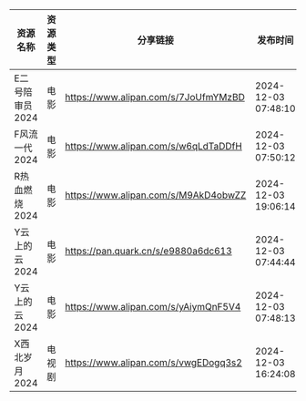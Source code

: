 | 资源名称       | 资源类型 | 分享链接                                 | 发布时间                |
| ---------- | ---- | ------------------------------------ | ------------------- |
| E二号陪审员2024 | 电影   | https://www.alipan.com/s/7JoUfmYMzBD | 2024-12-03 07:48:10 |
| F风流一代2024  | 电影   | https://www.alipan.com/s/w6qLdTaDDfH | 2024-12-03 07:50:12 |
| R热血燃烧2024  | 电影   | https://www.alipan.com/s/M9AkD4obwZZ | 2024-12-03 19:06:14 |
| Y云上的云2024  | 电影   | https://pan.quark.cn/s/e9880a6dc613  | 2024-12-03 07:44:44 |
| Y云上的云2024  | 电影   | https://www.alipan.com/s/yAiymQnF5V4 | 2024-12-03 07:48:13 |
| X西北岁月2024  | 电视剧  | https://www.alipan.com/s/vwgEDogq3s2 | 2024-12-03 16:24:08 |
